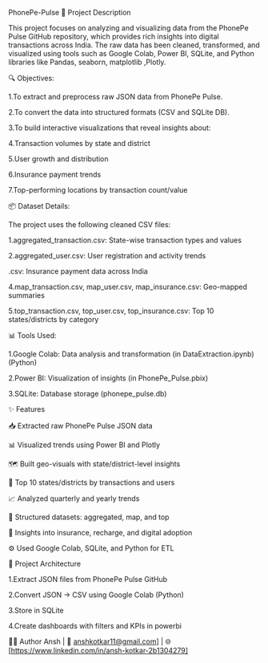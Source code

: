 PhonePe-Pulse
📌 Project Description

This project focuses on analyzing and visualizing data from the PhonePe Pulse GitHub repository, which provides rich insights into digital transactions across India. The raw data has been cleaned, transformed, and visualized using tools such as Google Colab, Power BI, SQLite, and Python libraries like Pandas, seaborn, matplotlib ,Plotly.

🔍 Objectives:

1.To extract and preprocess raw JSON data from PhonePe Pulse.

2.To convert the data into structured formats (CSV and SQLite DB).

3.To build interactive visualizations that reveal insights about:

4.Transaction volumes by state and district

5.User growth and distribution

6.Insurance payment trends

7.Top-performing locations by transaction count/value

📦 Dataset Details:

The project uses the following cleaned CSV files: 

1.aggregated_transaction.csv: State-wise transaction types and values

2.aggregated_user.csv: User registration and activity trends

.csv: Insurance payment data across India

4.map_transaction.csv, map_user.csv, map_insurance.csv: Geo-mapped summaries

5.top_transaction.csv, top_user.csv, top_insurance.csv: Top 10 states/districts by category

📊 Tools Used:

1.Google Colab: Data analysis and transformation (in DataExtraction.ipynb)(Python)

2.Power BI: Visualization of insights (in PhonePe_Pulse.pbix)

3.SQLite: Database storage (phonepe_pulse.db)

✨ Features

📥 Extracted raw PhonePe Pulse JSON data

📊 Visualized trends using Power BI and Plotly

🗺️ Built geo-visuals with state/district-level insights

🔢 Top 10 states/districts by transactions and users

📈 Analyzed quarterly and yearly trends

📁 Structured datasets: aggregated, map, and top

🧠 Insights into insurance, recharge, and digital adoption

⚙️ Used Google Colab, SQLite, and Python for ETL

🧱 Project Architecture

1.Extract JSON files from PhonePe Pulse GitHub

2.Convert JSON → CSV using Google Colab (Python)

3.Store in SQLite

4.Create dashboards with filters and KPIs in powerbi

👩‍💻 Author Ansh | 📧 anshkotkar11@gmail.com] | 🌐 [https://www.linkedin.com/in/ansh-kotkar-2b1304279]
